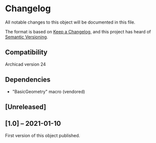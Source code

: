 # Changelog
All notable changes to this object will be documented in this file.

The format is based on [Keep a Changelog](https://keepachangelog.com/en/1.0.0/),
and this project has heard of [Semantic Versioning](https://semver.org/spec/v2.0.0.html).


## Compatibility
Archicad version 24

## Dependencies
- "BasicGeometry" macro (vendored)

## [Unreleased]

## [1.0] – 2021-01-10
First version of this object published.
